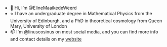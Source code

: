 - 👋 Hi, I’m @ElineMaaikedeWeerd
- :star: I have an undergraduate degree in Mathematical Physics from the University of Edinburgh, and a PhD in theoretical cosmology from Queen Mary, University of London  
- 📫 I'm @linuscosinus on most social media, and you can find more info and contact details on my [website](https://emdeweerd.com)

<!---
ElineMaaikedeWeerd/ElineMaaikedeWeerd is a ✨ special ✨ repository because its `README.md` (this file) appears on your GitHub profile.
You can click the Preview link to take a look at your changes.
--->
